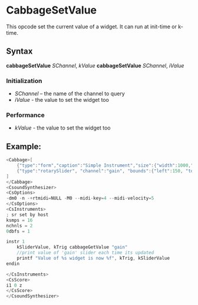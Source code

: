 # CabbageSetValue

This opcode set the current value of a widget. It can run at init-time or k-time. 

## Syntax

**cabbageSetValue** *SChannel*, *kValue* 
**cabbageSetValue** *SChannel*, *iValue* 


### Initialization
* *SChannel* – the name of the channel to query
* *iValue* - the value to set the widget too

### Performance
* *kValue* - the value to set the widget too


## Example:

```cs
<Cabbage>[
    {"type":"form","caption":"Simple Instrument","size":{"width":1000,"height":520},"pluginId":"RMSy"},
    {"type":"rotarySlider", "channel":"gain", "bounds":{"left":150, "top":10, "width":100, "height":100}, "range":{"min":0, "max":2, "value":1, "skew":1, "increment":0.1}, "text":"Gain"},
]
</Cabbage>
<CsoundSynthesizer>
<CsOptions>
-dm0 -n -+rtmidi=NULL -M0 --midi-key=4 --midi-velocity=5
</CsOptions>
<CsInstruments>
; sr set by host
ksmps = 16
nchnls = 2
0dbfs = 1

instr 1 
    kSliderValue, kTrig cabbageGetValue "gain"
    //print value of 'gain' slider each time its updated
    printf "Value of %s widget is now %f", kTrig, kSliderValue
endin

</CsInstruments>  
<CsScore>
i1 0 z
</CsScore>
</CsoundSynthesizer>
```
